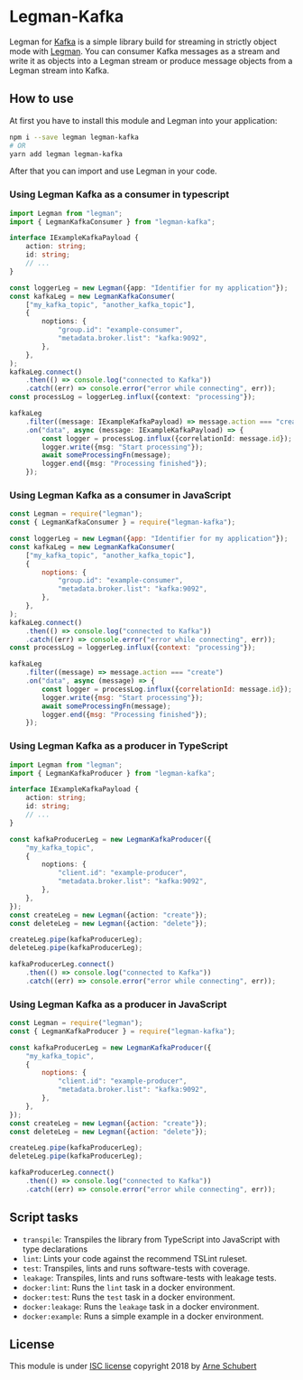 # Legman-Kafka

Legman for [Kafka](https://kafka.apache.org/) is a simple library build for streaming in strictly object mode with
[Legman](https://github.com/atd-schubert/legman). You can consumer Kafka messages as a stream and write it as objects
into a Legman stream or produce message objects from a Legman stream into Kafka.

## How to use

At first you have to install this module and Legman into your application:

```bash
npm i --save legman legman-kafka
# OR
yarn add legman legman-kafka
```

After that you can import and use Legman in your code.

### Using Legman Kafka as a consumer in typescript

```typescript
import Legman from "legman";
import { LegmanKafkaConsumer } from "legman-kafka";

interface IExampleKafkaPayload {
    action: string;
    id: string;
    // ...
}

const loggerLeg = new Legman({app: "Identifier for my application"});
const kafkaLeg = new LegmanKafkaConsumer(
    ["my_kafka_topic", "another_kafka_topic"],
    {
        noptions: {
            "group.id": "example-consumer",
            "metadata.broker.list": "kafka:9092",
        },
    },
);
kafkaLeg.connect()
    .then(() => console.log("connected to Kafka"))
    .catch((err) => console.error("error while connecting", err));
const processLog = loggerLeg.influx({context: "processing"});

kafkaLeg
    .filter((message: IExampleKafkaPayload) => message.action === "create")
    .on("data", async (message: IExampleKafkaPayload) => {
        const logger = processLog.influx({correlationId: message.id});
        logger.write({msg: "Start processing"});
        await someProcessingFn(message);
        logger.end({msg: "Processing finished"});
    });
```

### Using Legman Kafka as a consumer in JavaScript

```js
const Legman = require("legman");
const { LegmanKafkaConsumer } = require("legman-kafka");

const loggerLeg = new Legman({app: "Identifier for my application"});
const kafkaLeg = new LegmanKafkaConsumer(
    ["my_kafka_topic", "another_kafka_topic"],
    {
        noptions: {
            "group.id": "example-consumer",
            "metadata.broker.list": "kafka:9092",
        },
    },
);
kafkaLeg.connect()
    .then(() => console.log("connected to Kafka"))
    .catch((err) => console.error("error while connecting", err));
const processLog = loggerLeg.influx({context: "processing"});

kafkaLeg
    .filter((message) => message.action === "create")
    .on("data", async (message) => {
        const logger = processLog.influx({correlationId: message.id});
        logger.write({msg: "Start processing"});
        await someProcessingFn(message);
        logger.end({msg: "Processing finished"});
    });
```

### Using Legman Kafka as a producer in TypeScript

```typescript
import Legman from "legman";
import { LegmanKafkaProducer } from "legman-kafka";

interface IExampleKafkaPayload {
    action: string;
    id: string;
    // ...
}

const kafkaProducerLeg = new LegmanKafkaProducer({
    "my_kafka_topic",
    {
        noptions: {
            "client.id": "example-producer",
            "metadata.broker.list": "kafka:9092",
        },
    },
});
const createLeg = new Legman({action: "create"});
const deleteLeg = new Legman({action: "delete"});

createLeg.pipe(kafkaProducerLeg);
deleteLeg.pipe(kafkaProducerLeg);

kafkaProducerLeg.connect()
    .then(() => console.log("connected to Kafka"))
    .catch((err) => console.error("error while connecting", err));
```

### Using Legman Kafka as a producer in JavaScript

```js
const Legman = require("legman");
const { LegmanKafkaProducer } = require("legman-kafka");

const kafkaProducerLeg = new LegmanKafkaProducer({
    "my_kafka_topic",
    {
        noptions: {
            "client.id": "example-producer",
            "metadata.broker.list": "kafka:9092",
        },
    },
});
const createLeg = new Legman({action: "create"});
const deleteLeg = new Legman({action: "delete"});

createLeg.pipe(kafkaProducerLeg);
deleteLeg.pipe(kafkaProducerLeg);

kafkaProducerLeg.connect()
    .then(() => console.log("connected to Kafka"))
    .catch((err) => console.error("error while connecting", err));
```

## Script tasks

* `transpile`: Transpiles the library from TypeScript into JavaScript with type declarations
* `lint`: Lints your code against the recommend TSLint ruleset.
* `test`: Transpiles, lints and runs software-tests with coverage.
* `leakage`: Transpiles, lints and runs software-tests with leakage tests.
* `docker:lint`: Runs the `lint` task in a docker environment.
* `docker:test`: Runs the `test` task in a docker environment.
* `docker:leakage`: Runs the `leakage` task in a docker environment.
* `docker:example`: Runs a simple example in a docker environment.

## License

This module is under [ISC license](LICENSE) copyright 2018 by [Arne Schubert](mailto:atd.schubert@gmail.com)
